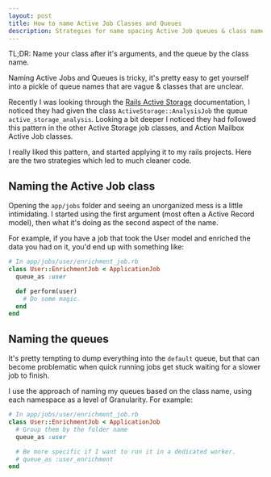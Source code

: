 ```yaml
---
layout: post
title: How to name Active Job Classes and Queues
description: Strategies for name spacing Active Job queues & class names.
---
```


TL;DR: Name your class after it's arguments, and the queue by the class name.

Naming Active Jobs and Queues is tricky, it's pretty easy to get yourself into a pickle of queue names that are vague & classes that are unclear.

Recently I was looking through the [Rails Active Storage](https://guides.rubyonrails.org/configuring.html#configuring-active-storage) documentation, I noticed they had given the class `ActiveStorage::AnalysisJob` the queue `active_storage_analysis`. Looking a bit deeper I noticed they had followed this pattern in the other Active Storage job classes, and Action Mailbox Active Job classes.

I really liked this pattern, and started applying it to my rails projects. Here are the two strategies which led to much cleaner code.

## Naming the Active Job class

Opening the `app/jobs` folder and seeing an unorganized mess is a little intimidating. I started using the first argument (most often a Active Record model), then what it's doing as the second aspect of the name.

For example, if you have a job that took the User model and enriched the data you had on it, you'd end up with something like:

```ruby
# In app/jobs/user/enrichment_job.rb
class User::EnrichmentJob < ApplicationJob
  queue_as :user

  def perform(user)
    # Do some magic.
  end
end
```


## Naming the queues

It's pretty tempting to dump everything into the `default` queue, but that can become problematic when quick running jobs get stuck waiting for a slower job to finish.

I use the approach of naming my queues based on the class name, using each namespace as a level of Granularity. For example:

```ruby
# In app/jobs/user/enrichment_job.rb
class User::EnrichmentJob < ApplicationJob
  # Group them by the folder name
  queue_as :user

  # Be more specific if I want to run it in a dedicated worker.
  # queue_as :user_enrichment
end
```
